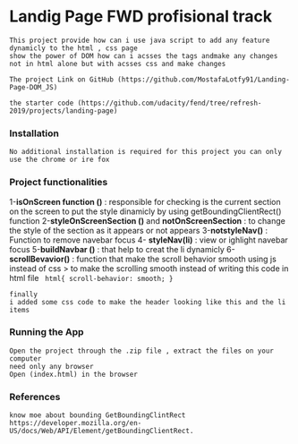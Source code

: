 # Landig Page FWD profisional track 
    This project provide how can i use java script to add any feature dynamicly to the html , css page 
    show the power of DOM how can i acsses the tags andmake any changes not in html alone but with acsses css and make changes 

    The project Link on GitHub (https://github.com/MostafaLotfy91/Landing-Page-DOM_JS) 

    the starter code (https://github.com/udacity/fend/tree/refresh-2019/projects/landing-page)
### Installation
    No additional installation is required for this project you can only use the chrome or ire fox 
### Project functionalities 
   1-**isOnScreen function ()** :  responsible for checking is the current section on the screen to put the style dinamicly by using getBoundingClientRect() function
    2-**styleOnScreenSection ()** and **notOnScreenSection** : to change the style of the section as it appears or not appears 
    3-**notstyleNav()** :  Function to remove navebar focus 
    4- **styleNav(li)** :  view or ighlight navebar focus
    5-**buildNavbar ()** : that help to creat the li dynamicly 
    6- **scrollBevavior()** :   function that make the scroll behavior smooth using js instead of css > to make the scrolling smooth instead of writing this code in html file 
                                        ```
                                        html{
                                            scroll-behavior: smooth;
                                            }```

    finally
    i added some css code to make the header looking like this and the li items 


### Running the App
    Open the project through the .zip file , extract the files on your computer 
    need only any browser 
    Open (index.html) in the browser 

### References
    know moe about bounding GetBoundingClintRect https://developer.mozilla.org/en-US/docs/Web/API/Element/getBoundingClientRect.